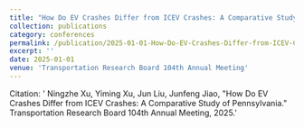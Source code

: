 ```yaml
---
title: "How Do EV Crashes Differ from ICEV Crashes: A Comparative Study of Pennsylvania"
collection: publications
category: conferences
permalink: /publication/2025-01-01-How-Do-EV-Crashes-Differ-from-ICEV-Crashes-A-Comparative-Study-of-Pennsylvania
excerpt: ''
date: 2025-01-01
venue: 'Transportation Research Board 104th Annual Meeting'
---
```

Citation: ' Ningzhe Xu,  Yiming Xu,  Jun Liu,  Junfeng Jiao, &quot;How Do EV Crashes Differ from ICEV Crashes: A Comparative Study of Pennsylvania.&quot; Transportation Research Board 104th Annual Meeting, 2025.'
